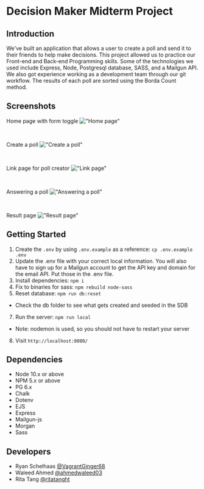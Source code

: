 Decision Maker Midterm Project
=========

## Introduction
We've built an application that allows a user to create a poll and send it to their friends to help make decisions. This project allowed us to practice our Front-end and Back-end Programming skills. Some of the technologies we used include Express, Node, Postgresql database, SASS, and a Mailgun API. We also got experience working as a development team through our git workflow. The results of each poll are sorted using the Borda Count method. 


## Screenshots

Home page with form toggle
!["Home page"](https://github.com/VagrantGinger68/Lighthouse-Midterm/blob/ryan/docs/Home-page.png?raw=true)

</br>

Create a poll
!["Create a poll"](https://github.com/VagrantGinger68/Lighthouse-Midterm/blob/ryan/docs/Create-a-page.png?raw=true)

</br>

Link page for poll creator
!["Link page"](https://github.com/VagrantGinger68/Lighthouse-Midterm/blob/ryan/docs/Link-page.png?raw=true)

</br>

Answering a poll
!["Answering a poll"](https://github.com/VagrantGinger68/Lighthouse-Midterm/blob/ryan/docs/Answer-the-poll.png?raw=true)

</br>

Result page
!["Result page"](https://github.com/VagrantGinger68/Lighthouse-Midterm/blob/ryan/docs/Results-page.png?raw=true)


## Getting Started

1. Create the `.env` by using `.env.example` as a reference: `cp .env.example .env`
2. Update the .env file with your correct local information. You will also have to sign up for a Mailgun account to get the API key and domain for the email API. Put those in the .env file.
3. Install dependencies: `npm i`
4. Fix to binaries for sass: `npm rebuild node-sass`
5. Reset database: `npm run db:reset`
  - Check the db folder to see what gets created and seeded in the SDB
7. Run the server: `npm run local`
  - Note: nodemon is used, so you should not have to restart your server
8. Visit `http://localhost:8080/`


## Dependencies

- Node 10.x or above
- NPM 5.x or above
- PG 6.x
- Chalk
- Dotenv
- EJS
- Express
- Mailgun-js
- Morgan
- Sass

## Developers

- Ryan Schelhaas [@VagrantGinger68](https://github.com/VagrantGinger68)
- Waleed Ahmed [@ahmedwaleed03](https://github.com/ahmedwaleed03)
- Rita Tang [@ritatanght](https://github.com/ritatanght)
